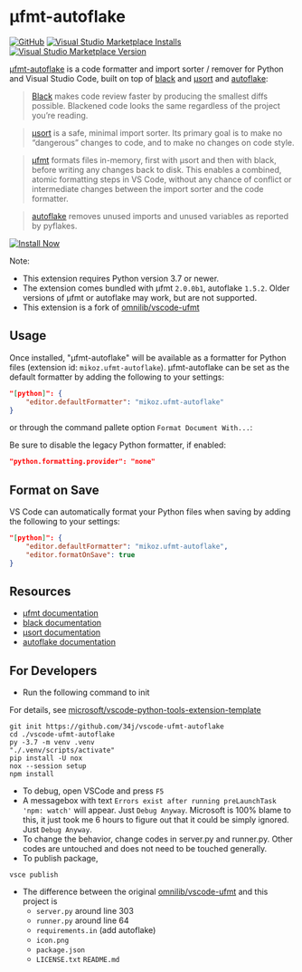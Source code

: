 # µfmt-autoflake

[![GitHub](https://img.shields.io/github/license/34j/vscode-ufmt-autoflake?logo=github&logoColor=%23181717)](https://github.com/34j/vscode-ufmt-autoflake)
[![Visual Studio Marketplace Installs](https://img.shields.io/visual-studio-marketplace/i/mikoz.ufmt-autoflake?logo=visual-studio-code&logoColor=%23007ACC)](https://marketplace.visualstudio.com/items?itemName=mikoz.ufmt-autoflake)
[![Visual Studio Marketplace Version](https://img.shields.io/visual-studio-marketplace/v/mikoz.ufmt-autoflake)](https://marketplace.visualstudio.com/items?itemName=mikoz.ufmt-autoflake)

[µfmt-autoflake][] is a code formatter and import sorter / remover for Python and Visual Studio Code,
built on top of [black][] and [µsort][] and [autoflake][]:

> [Black][] makes code review faster by producing the smallest diffs possible.
  Blackened code looks the same regardless of the project you’re reading.

> [μsort][] is a safe, minimal import sorter. Its primary goal is to make no “dangerous”
  changes to code, and to make no changes on code style.

> [µfmt][] formats files in-memory, first with µsort and then with black, before
writing any changes back to disk. This enables a combined, atomic formatting steps in
VS Code, without any chance of conflict or intermediate changes between the import
sorter and the code formatter.

> [autoflake][] removes unused imports and unused variables as reported by pyflakes.

[![Install Now](https://img.shields.io/badge/-Install%20Now-107C10?style=for-the-badge&logo=visualstudiocode)](https://marketplace.visualstudio.com/items?itemName=mikoz.ufmt-autoflake)

Note:

- This extension requires Python version 3.7 or newer.
- The extension comes bundled with µfmt `2.0.0b1`, autoflake `1.5.2`.
  Older versions of µfmt or autoflake may work, but are not supported.
- This extension is a fork of [omnilib/vscode\-ufmt](https://github.com/omnilib/vscode-ufmt)

## Usage

Once installed, "µfmt-autoflake" will be available as a formatter for Python files
(extension id: `mikoz.ufmt-autoflake`).
µfmt-autoflake can be set as the default formatter by adding the following to your settings:

```json
"[python]": {
    "editor.defaultFormatter": "mikoz.ufmt-autoflake"
}
```

or through the command pallete option `Format Document With...`:

Be sure to disable the legacy Python formatter, if enabled:

```json
"python.formatting.provider": "none"
```

## Format on Save

VS Code can automatically format your Python files when saving by adding the following
to your settings:

```json
"[python]": {
    "editor.defaultFormatter": "mikoz.ufmt-autoflake",
    "editor.formatOnSave": true
}
```

## Resources

- [µfmt documentation][µfmt]
- [black documentation][black]
- [µsort documentation][µsort]
- [autoflake documentation][autoflake]

[black]: https://black.rtfd.io
[µsort]: https://usort.rtfd.io
[µfmt]: https://ufmt.omnilib.dev
[autoflake]: https://github.com/PyCQA/autoflake
[µfmt-autoflake]: https://github.com/34j/vscode-ufmt-autoflake

## For Developers

- Run the following command to init

For details, see [microsoft/vscode\-python\-tools\-extension\-template](https://github.com/microsoft/vscode-python-tools-extension-template)

```shell
git init https://github.com/34j/vscode-ufmt-autoflake
cd ./vscode-ufmt-autoflake
py -3.7 -m venv .venv
"./.venv/scripts/activate"
pip install -U nox
nox --session setup
npm install
```

- To debug, open VSCode and press `F5`
- A messagebox with text `Errors exist after running preLaunchTask 'npm: watch'` will appear. Just `Debug Anyway`. Microsoft is 100% blame to this, it just took me 6 hours to figure out that it could be simply ignored. Just `Debug Anyway`.
- To change the behavior, change codes in server.py and runner.py. Other codes are untouched and does not need to be touched generally.
- To publish package,

```shell
vsce publish
```

- The difference between the original [omnilib/vscode\-ufmt](https://github.com/omnilib/vscode-ufmt) and this project is 
  - `server.py` around line 303
  - `runner.py` around line 64
  - `requirements.in` (add autoflake)
  - `icon.png`
  - `package.json`
  - `LICENSE.txt` `README.md`
